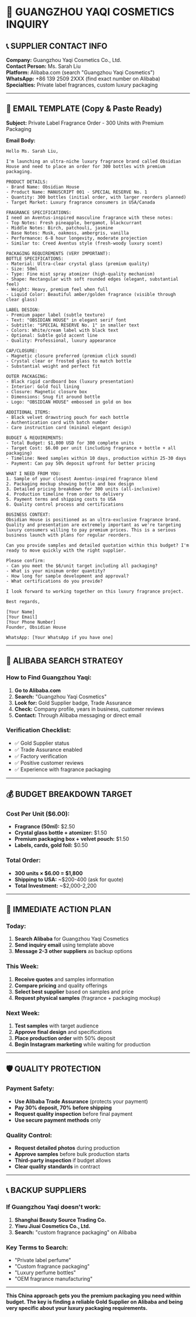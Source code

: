 # 📧 GUANGZHOU YAQI COSMETICS INQUIRY

## 📞 SUPPLIER CONTACT INFO
**Company:** Guangzhou Yaqi Cosmetics Co., Ltd.  
**Contact Person:** Ms. Sarah Liu  
**Platform:** Alibaba.com (search "Guangzhou Yaqi Cosmetics")  
**WhatsApp:** +86 139 2509 2XXX (find exact number on Alibaba)  
**Specialties:** Private label fragrances, custom luxury packaging  

---

## 📧 EMAIL TEMPLATE (Copy & Paste Ready)

**Subject:** Private Label Fragrance Order - 300 Units with Premium Packaging

**Email Body:**
```
Hello Ms. Sarah Liu,

I'm launching an ultra-niche luxury fragrance brand called Obsidian House and need to place an order for 300 bottles with premium packaging.

PRODUCT DETAILS:
- Brand Name: Obsidian House
- Product Name: MANUSCRIPT 001 - SPECIAL RESERVE No. 1  
- Quantity: 300 bottles (initial order, with larger reorders planned)
- Target Market: Luxury fragrance consumers in USA/Canada

FRAGRANCE SPECIFICATIONS:
I need an Aventus-inspired masculine fragrance with these notes:
- Top Notes: Fresh pineapple, bergamot, blackcurrant
- Middle Notes: Birch, patchouli, jasmine
- Base Notes: Musk, oakmoss, ambergris, vanilla
- Performance: 6-8 hour longevity, moderate projection
- Similar to: Creed Aventus style (fresh-woody luxury scent)

PACKAGING REQUIREMENTS (VERY IMPORTANT):
BOTTLE SPECIFICATIONS:
- Material: Ultra-clear crystal glass (premium quality)
- Size: 50ml
- Type: Fine mist spray atomizer (high-quality mechanism)
- Shape: Rectangular with soft rounded edges (elegant, substantial feel)
- Weight: Heavy, premium feel when full
- Liquid Color: Beautiful amber/golden fragrance (visible through clear glass)

LABEL DESIGN:
- Premium paper label (subtle texture)
- Text: "OBSIDIAN HOUSE" in elegant serif font
- Subtitle: "SPECIAL RESERVE No. 1" in smaller text
- Colors: White/cream label with black text
- Optional: Subtle gold accent line
- Quality: Professional, luxury appearance

CAP/CLOSURE:
- Magnetic closure preferred (premium click sound)
- Crystal clear or frosted glass to match bottle
- Substantial weight and perfect fit

OUTER PACKAGING:
- Black rigid cardboard box (luxury presentation)
- Interior: Gold foil lining
- Closure: Magnetic closure box
- Dimensions: Snug fit around bottle
- Logo: "OBSIDIAN HOUSE" embossed in gold on box

ADDITIONAL ITEMS:
- Black velvet drawstring pouch for each bottle
- Authentication card with batch number
- Care instruction card (minimal elegant design)

BUDGET & REQUIREMENTS:
- Total Budget: $1,800 USD for 300 complete units
- Target Cost: $6.00 per unit (including fragrance + bottle + all packaging)
- Timeline: Need samples within 10 days, production within 25-30 days
- Payment: Can pay 50% deposit upfront for better pricing

WHAT I NEED FROM YOU:
1. Sample of your closest Aventus-inspired fragrance blend
2. Packaging mockup showing bottle and box design
3. Detailed pricing breakdown for 300 units (all-inclusive)
4. Production timeline from order to delivery
5. Payment terms and shipping costs to USA
6. Quality control process and certifications

BUSINESS CONTEXT:
Obsidian House is positioned as an ultra-exclusive fragrance brand. Quality and presentation are extremely important as we're targeting luxury consumers willing to pay premium prices. This is a serious business launch with plans for regular reorders.

Can you provide samples and detailed quotation within this budget? I'm ready to move quickly with the right supplier.

Please confirm:
- Can you meet the $6/unit target including all packaging?
- What is your minimum order quantity?
- How long for sample development and approval?
- What certifications do you provide?

I look forward to working together on this luxury fragrance project.

Best regards,

[Your Name]
[Your Email]
[Your Phone Number]
Founder, Obsidian House

WhatsApp: [Your WhatsApp if you have one]
```

---

## 📱 ALIBABA SEARCH STRATEGY

### How to Find Guangzhou Yaqi:
1. **Go to Alibaba.com**
2. **Search:** "Guangzhou Yaqi Cosmetics"
3. **Look for:** Gold Supplier badge, Trade Assurance
4. **Check:** Company profile, years in business, customer reviews
5. **Contact:** Through Alibaba messaging or direct email

### Verification Checklist:
- ✅ Gold Supplier status
- ✅ Trade Assurance enabled
- ✅ Factory verification
- ✅ Positive customer reviews
- ✅ Experience with fragrance packaging

---

## 💰 BUDGET BREAKDOWN TARGET

### Cost Per Unit ($6.00):
- **Fragrance (50ml):** $2.50
- **Crystal glass bottle + atomizer:** $1.50
- **Premium packaging box + velvet pouch:** $1.50
- **Labels, cards, gold foil:** $0.50

### Total Order:
- **300 units × $6.00 = $1,800**
- **Shipping to USA:** ~$200-400 (ask for quote)
- **Total Investment:** ~$2,000-2,200

---

## 🚀 IMMEDIATE ACTION PLAN

### Today:
1. **Search Alibaba** for Guangzhou Yaqi Cosmetics
2. **Send inquiry email** using template above
3. **Message 2-3 other suppliers** as backup options

### This Week:
1. **Receive quotes** and samples information
2. **Compare pricing** and quality offerings
3. **Select best supplier** based on samples and price
4. **Request physical samples** (fragrance + packaging mockup)

### Next Week:
1. **Test samples** with target audience
2. **Approve final design** and specifications
3. **Place production order** with 50% deposit
4. **Begin Instagram marketing** while waiting for production

---

## 🛡️ QUALITY PROTECTION

### Payment Safety:
- **Use Alibaba Trade Assurance** (protects your payment)
- **Pay 30% deposit, 70% before shipping**
- **Request quality inspection** before final payment
- **Use secure payment methods** only

### Quality Control:
- **Request detailed photos** during production
- **Approve samples** before bulk production starts
- **Third-party inspection** if budget allows
- **Clear quality standards** in contract

---

## 📞 BACKUP SUPPLIERS

### If Guangzhou Yaqi doesn't work:
1. **Shanghai Beauty Source Trading Co.**
2. **Yiwu Jiuai Cosmetics Co., Ltd.**
3. **Search:** "custom fragrance packaging" on Alibaba

### Key Terms to Search:
- "Private label perfume"
- "Custom fragrance packaging"  
- "Luxury perfume bottles"
- "OEM fragrance manufacturing"

---

**This China approach gets you the premium packaging you need within budget. The key is finding a reliable Gold Supplier on Alibaba and being very specific about your luxury packaging requirements.**